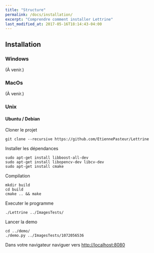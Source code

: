 ```yaml
---
title: "Structure"
permalink: /docs/installation/
excerpt: "Comprendre comment installer Lettrine"
last_modified_at: 2017-05-16T18:14:43-04:00
---
```


## Installation
### Windows
(À venir.)  

### MacOs
(À venir.)

### Unix
#### Ubuntu / Debian
Cloner le projet
```
git clone --recursive https://github.com/EtiennePasteur/Lettrine
```
Installer les dépendances
```
sudo apt-get install libboost-all-dev
sudo apt-get install libopencv-dev libcv-dev
sudo apt-get install cmake 
```
Compilation
```
mkdir build
cd build
cmake .. && make
```
Executer le programme
```
./Lettrine ../ImagesTests/
```
Lancer la demo
```
cd ../demo/
./demo.py ../ImagesTests/1072056536
```
Dans votre navigateur naviguer vers [http://localhost:8080](http://localhost:8080)